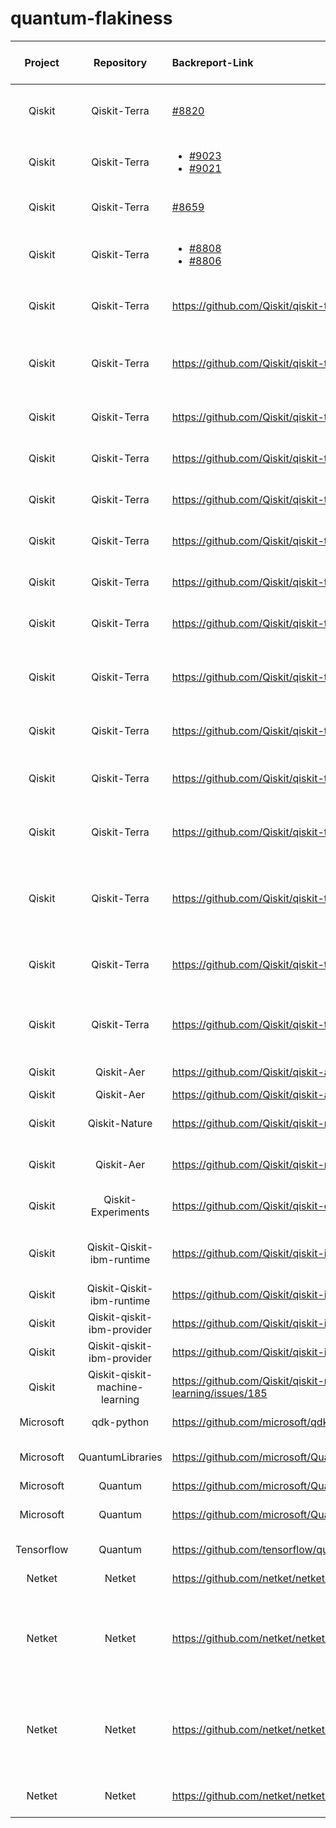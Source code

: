 # quantum-flakiness
| Project |  Repository  |               Backreport-Link                    |  Fix-Link | Categories-of-Flaky-Test |      Categories-of-Fix            |
| :---:    |    :---:     |                       :---                      |  :---:    |       :---:              |              :---:                |
| Qiskit  | Qiskit-Terra | [#8820](https://github.com/Qiskit/qiskit-terra/pull/8820) |           |   Random Number Seed, Assertion    | Fix random seed to a fixed value  |
| Qiskit  | Qiskit-Terra | <ul><li>[#9023](https://github.com/Qiskit/qiskit-terra/pull/9023)</li><li>[#9021](https://github.com/Qiskit/qiskit-terra/pull/9021)</li></ul> |   | Assertion | Loose the thresholds of an assertion |
| Qiskit  | Qiskit-Terra | [#8659](https://github.com/Qiskit/qiskit-terra/pull/8659) |           | Assertion | Loose thresholds of equal test |
| Qiskit  | Qiskit-Terra | <ul><li>[#8808](https://github.com/Qiskit/qiskit-terra/pull/8808)</li><li>[#8806](https://github.com/Qiskit/qiskit-terra/issues/8806)</li></ul> | [#8815](https://github.com/Qiskit/qiskit-terra/pull/8815) | Random Number Seed, Assertion | Fixed random seed, and more |
| Qiskit  | Qiskit-Terra | https://github.com/Qiskit/qiskit-terra/issues/8233 | <ul><li>https://github.com/Qiskit/qiskit-terra/pull/8260</li><li>https://github.com/Qiskit/qiskit-terra/pull/8262</li></ul> | Random Number Seed | Fixed random seed |
| Qiskit  | Qiskit-Terra | https://github.com/Qiskit/qiskit-terra/pull/6930 |           |       Visualization      | Add wrappers to detect incomplete file formats  |
| Qiskit  | Qiskit-Terra | https://github.com/Qiskit/qiskit-terra/issues/5217 | https://github.com/Qiskit/qiskit-terra/pull/5599 | Random Number Seed  | Fixed random seed |
| Qiskit  | Qiskit-Terra | https://github.com/Qiskit/qiskit-terra/issues/5031 | https://github.com/Qiskit/qiskit-terra/pull/5047 | Others | Remove hypothesis deadline  |
| Qiskit  | Qiskit-Terra | https://github.com/Qiskit/qiskit-terra/issues/3283 | https://github.com/Qiskit/qiskit-terra/pull/3284 | Visualization | Update reference files |
| Qiskit  | Qiskit-Terra | https://github.com/Qiskit/qiskit-terra/issues/1225 | https://github.com/Qiskit/qiskit-terra/pull/1226 | Unhandled exception | Add exception handler |
| Qiskit  | Qiskit-Terra | https://github.com/Qiskit/qiskit-terra/pull/7304 |           |   Random Number Seed | Fixed random number seed |
| Qiskit  | Qiskit-Terra | https://github.com/Qiskit/qiskit-terra/pull/8848 |           |   Random Number Seed | Fixed random seed |
| Qiskit  | Qiskit-Terra | https://github.com/Qiskit/qiskit-terra/issues/8709 | <ul><li>https://github.com/Qiskit/qiskit-terra/pull/9006</li><li>https://github.com/Qiskit/qiskit-terra/pull/8627</li></ul>  | Unordered Collection | Compare key-by-key instead of the insertion order |
| Qiskit  | Qiskit-Terra | https://github.com/Qiskit/qiskit-terra/issues/8577 | https://github.com/Qiskit/qiskit-terra/pull/8582 | Assertion | Remove time senstive assert |
| Qiskit  | Qiskit-Terra | https://github.com/Qiskit/qiskit-terra/issues/6188 | https://github.com/Qiskit/qiskit-terra/pull/7682 | Multi-Threading | Bumping the minimum symengine version |
| Qiskit  | Qiskit-Terra | https://github.com/Qiskit/qiskit-terra/issues/5904 | https://github.com/Qiskit/qiskit-terra/pull/6539 | Multi-Threading | Disables the use of parallel sphinx |
| Qiskit  | Qiskit-Terra | https://github.com/Qiskit/qiskit-terra/issues/5771 | https://github.com/Qiskit/qiskit-terra/pull/5778 | Others | Ensuring all instruction objects in scheduled circuit are different |
| Qiskit  | Qiskit-Terra | https://github.com/Qiskit/qiskit-terra/pull/5509 |           | Software Environment | Change the deprecation shim in qiskit.util |
| Qiskit  | Qiskit-Terra | https://github.com/Qiskit/qiskit-terra/pull/5465 |           | Software Environment | "Expands the macOS skip on the tests to be python >= 3.8" |
| Qiskit  | Qiskit-Aer | https://github.com/Qiskit/qiskit-aer/issues/1466 |           | Software Environment |  |
| Qiskit  | Qiskit-Aer | https://github.com/Qiskit/qiskit-aer/pull/795 |           |  Assertion |  |
| Qiskit  | Qiskit-Nature | https://github.com/Qiskit/qiskit-nature/issues/849 | https://github.com/Qiskit/qiskit-nature/pull/856 | Random Number Seed | Fix random seed |
| Qiskit  | Qiskit-Aer | https://github.com/Qiskit/qiskit-nature/issues/715 | https://github.com/Qiskit/qiskit-nature/pull/716 | Assertion | Add approximate equal |
| Qiskit  | Qiskit-Experiments | https://github.com/Qiskit/qiskit-experiments/pull/780 |        | Multi-Threading | Set the number of threads to 1 |
| Qiskit  | Qiskit-Qiskit-ibm-runtime | https://github.com/Qiskit/qiskit-ibm-runtime/issues/584 | https://github.com/Qiskit/qiskit-ibm-runtime/pull/588 | Network | Wait until websocket finished connection |
| Qiskit  | Qiskit-Qiskit-ibm-runtime | https://github.com/Qiskit/qiskit-ibm-runtime/pull/79 |           | Others | Set unique program id |
| Qiskit  | Qiskit-qiskit-ibm-provider | https://github.com/Qiskit/qiskit-ibm-provider/issues/112 | https://github.com/Qiskit/qiskit-ibm-provider/pull/113 | Others | Filter test |
| Qiskit  | Qiskit-qiskit-ibm-provider | https://github.com/Qiskit/qiskit-ibm-provider/issues/293 | https://github.com/Qiskit/qiskit-ibmq-provider/pull/587 | Unknown | |
| Qiskit  | Qiskit-qiskit-machine-learning | https://github.com/Qiskit/qiskit-machine-learning/issues/185 | Closed, but no PR associated | Unknown | Set the number of threads to 1 |
| Microsoft  | qdk-python | https://github.com/microsoft/qdk-python/issues/319 | No fix, automated testing | Software Environment | Live test in CI |
| Microsoft  | QuantumLibraries | https://github.com/microsoft/QuantumLibraries/issues/398 | https://github.com/microsoft/QuantumLibraries/pull/399 | Unhandled Exceptions | Ignore negative value |
| Microsoft  | Quantum | https://github.com/microsoft/Quantum/issues/62 | https://github.com/microsoft/Quantum/pull/63 | Others | Delete space |
| Microsoft  | Quantum | https://github.com/microsoft/Quantum/pull/47 | | Software Environment | Update the version of Electron |
| Tensorflow | Quantum | https://github.com/tensorflow/quantum/pull/453 |           | Others | Fixed output manually |
| Netket  | Netket | https://github.com/netket/netket/pull/1369 |           | Software Environment | Simplified tests |
| Netket  | Netket | https://github.com/netket/netket/pull/1147 |           | Assertion | Bump assert tolerance (replace hard-coded tolerance with the error of mean) |
| Netket  | Netket | https://github.com/netket/netket/pull/724 |           | Assertion | Bump assert tolerance (from atol=1e-10 to 1e-8), atol=absolute tolerance |
| Netket  | Netket | https://github.com/netket/netket/pull/840 |           | Random Number Seed | Fix random seed |










